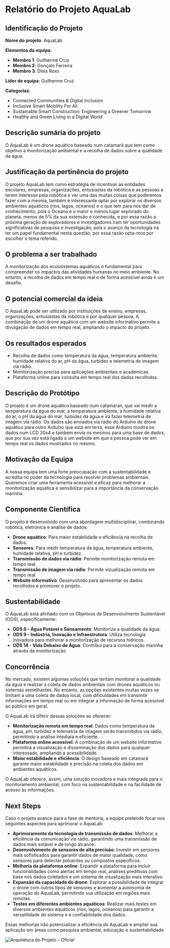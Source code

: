 # Relatório do Projeto AquaLab

## Identificação do Projeto

**Nome do projeto**: AquaLab

**Elementos da equipa**:

- **Membro 1**: Guilherme Cruz
- **Membro 2**: Gonçalo Ferreira
- **Membro 3**: Dinis Roxo

**Líder de equipa**: Guilherme Cruz

**Categorias**:

- Connected Communities & Digital Inclusion
- Inclusive Smart Mobility For All
- Sustainable Smart Construction: Engineering a Greener Tomorrow
- Healthy and Green Living in a Digital World

## Descrição sumária do projeto

O AquaLab é um drone aquático baseado num catamarã que tem como objetivo a monitorização ambiental e a recolha de dados sobre a qualidade da água.

##  Justificação da pertinência do projeto

O projeto AquaLab tem como estratégia de incentivar as entidades escolares, empresas, organizações, entusiastas da robótica e as pessoas a terem interesse pela robótica e ver uma das muitas coisas que poderemos fazer com a mesma, também é interessante optar por 
explorar os diversos ambientes aquáticos (rios, lagos, oceanos) e o que tem para nos dar de conhecimento, pois o Oceano é o maior e menos lugar explorado do planeta, menos de 5% da sua extensão é conhecida, e por essa razão a próxima geração de exploradores e investigadores iram ter oportunidades significativas de pesquisa e investigação, pois o avanço da tecnologia irá ter um papel fundamental nesta questão, por essa razão opta-mos por escolher o tema referido.

## O problema a ser trabalhado

A monitorização dos ecossistemas aquáticos é fundamental para compreender os impactos das atividades humanas no meio ambiente. No entanto, a recolha de dados em tempo real e de forma acessível ainda é um desafio.

## O potencial comercial da ideia

O AquaLab pode ser utilizado por instituições de ensino, empresas, organizações, entusiastas da robótica e por qualquer pessoa. A combinação de um drone aquático com um website informativo permite a divulgação de dados em tempo real, ampliando o impacto do projeto.

## Os resultados esperados

- Recolha de dados como temperatura da água, temperatura ambiente, humidade relativa do ar, pH da água, turbidez e telemetria de imagem via rádio.
- Monitorização precisa para aplicações ambientais e académicas.
- Plataforma online para consulta em tempo real dos dados recolhidos.

## Descrição do Protótipo

O projeto é um drone aquático baseado num catamaran, que vai medir a temperatura da água do mar, a temperatura ambiente, a humidade relativa do ar, o pH da água do mar, turbidez da água e irá fazer telemetria de imagem via rádio.
Os dados são enviados via rádio do Arduíno do drone aquático para outro Arduíno que está em terra, esse Arduíno mostra os dados num LCD 20x4 e também envia os mesmos para uma base de dados, que por sua vez está ligada a um website em que a pessoa pode ver em tempo real os dados mostrados no mesmo.

## Motivação da Equipa

A nossa equipa tem uma forte preocupação com a sustentabilidade e acredita no poder da tecnologia para resolver problemas ambientais. Queremos criar uma ferramenta acessível e eficaz para melhorar a monitorização aquática e sensibilizar para a importância da conservação marinha.

## Componente Científica

O projeto é desenvolvido com uma abordagem multidisciplinar, combinando robótica, eletrónica e análise de dados:

- **Drone aquático**: Para maior estabilidade e eficiência na recolha de dados.
- **Sensores**: Para medir temperatura da água, temperatura ambiente, humidade relativa, pH e turbidez.
- **Transmissão de dados via rádio**: Permite monitorização remota em tempo real.
- **Transmissão de imagem via rádio**: Permite vizualização remota em tempo real.
- **Website informativo**: Desenvolvido para apresentar os dados recolhidos e promover o projeto.

## Sustentabilidade

O AquaLab está alinhado com os Objetivos de Desenvolvimento Sustentável (ODS), especificamente:

- **ODS 6 - Água Potável e Saneamento**: Monitoriza a qualidade da água.
- **ODS 9 - Indústria, Inovação e Infraestrutura**: Utiliza tecnologia inovadora para melhorar a monitorização de recursos hídricos.
- **ODS 14 - Vida Debaixo de Água**: Contribui para a conservação marinha através da monitorização.

## Concorrência

No mercado, existem algumas soluções que tentam monitorar a qualidade da água e realizar a coleta de dados ambientais com drones aquáticos ou sistemas semelhantes. No entanto, as opções existentes muitas vezes se limitam a uma coleta de dados local, com dificuldades em transmitir informações em tempo real ou em integrar a informação de forma acessível ao público em geral.

O AquaLab irá diferir dessas soluções ao oferecer:

- **Monitorização remota em tempo real**: Dados como temperatura da água, pH, turbidez e telemetria de imagem serão transmitidos via rádio, permitindo a análise imediata e eficiente.
- **Plataforma online acessível**: A combinação de um website informativo permitirá a visualização e disseminação dos dados para qualquer interessado, ampliando a acessibilidade.
- **Maior estabilidade e eficiência**: O design baseado em catamarã garante maior estabilidade e precisão na coleta dos dados em ambientes aquáticos.

O AquaLab oferece, assim, uma solução inovadora e mais integrada para o monitoramento ambiental, com foco na sustentabilidade e na facilidade de acesso às informações.

## Next Steps

Caso o projeto avance para a fase de mentoria, a equipe pretende focar nos seguintes aspectos para aprimorar o AquaLab:

- **Aprimoramento da tecnologia de transmissão de dados**: Melhorar a eficiência da comunicação via rádio, garantindo uma transmissão de dados mais estável e de longo alcance.
- **Desenvolvimento de sensores de alta precisão**: Investir em sensores mais sofisticados para garantir dados de maior qualidade, como sensores para detectar poluentes ou compostos específicos.
- **Melhoria da plataforma online**: Expandir a plataforma para incluir funcionalidades como alertas em tempo real, análises preditivas com base nos dados coletados e um sistema de visualização mais interativo.
- **Expansão da capacidade do drone**: Explorar a possibilidade de integrar o drone com outros tipos de sensores e aumentar a autonomia de operação do AquaLab, permitindo sua utilização em regiões mais remotas.
- **Testes em diferentes ambientes aquáticos**: Realizar mais testes em diversos ambientes aquáticos (rios, lagos, oceanos) para garantir a versatilidade do sistema e a confiabilidade dos dados.

Essas melhorias irão potencializar a eficiência do AquaLab e ampliar sua aplicação em áreas como pesquisa ambiental, educação e sustentabilidade.

![Arquitetura do Projeto - Oficial](https://github.com/user-attachments/assets/290bb5ea-d856-42d6-84d9-59aa2dd582c5)

